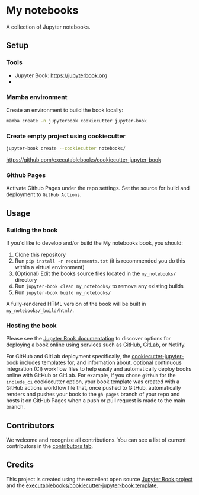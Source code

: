 # My notebooks

A collection of Jupyter notebooks.


## Setup

### Tools

- Jupyter Book: https://jupyterbook.org
- 

### Mamba environment

Create an environment to build the book locally:

```bash
mamba create -n jupyterbook cookiecutter jupyter-book
```

### Create empty project using cookiecutter

```bash
jupyter-book create --cookiecutter notebooks/
```

https://github.com/executablebooks/cookiecutter-jupyter-book


### Github Pages

Activate Github Pages under the repo settings. Set the source for build and deployment to `GitHub Actions`.



## Usage

### Building the book

If you'd like to develop and/or build the My notebooks book, you should:

1. Clone this repository
2. Run `pip install -r requirements.txt` (it is recommended you do this within a virtual environment)
3. (Optional) Edit the books source files located in the `my_notebooks/` directory
4. Run `jupyter-book clean my_notebooks/` to remove any existing builds
5. Run `jupyter-book build my_notebooks/`

A fully-rendered HTML version of the book will be built in `my_notebooks/_build/html/`.

### Hosting the book

Please see the [Jupyter Book documentation](https://jupyterbook.org/publish/web.html) to discover options for deploying a book online using services such as GitHub, GitLab, or Netlify.

For GitHub and GitLab deployment specifically, the [cookiecutter-jupyter-book](https://github.com/executablebooks/cookiecutter-jupyter-book) includes templates for, and information about, optional continuous integration (CI) workflow files to help easily and automatically deploy books online with GitHub or GitLab. For example, if you chose `github` for the `include_ci` cookiecutter option, your book template was created with a GitHub actions workflow file that, once pushed to GitHub, automatically renders and pushes your book to the `gh-pages` branch of your repo and hosts it on GitHub Pages when a push or pull request is made to the main branch.

## Contributors

We welcome and recognize all contributions. You can see a list of current contributors in the [contributors tab](https://github.com/BodoBurger/my_notebooks/graphs/contributors).

## Credits

This project is created using the excellent open source [Jupyter Book project](https://jupyterbook.org/) and the [executablebooks/cookiecutter-jupyter-book template](https://github.com/executablebooks/cookiecutter-jupyter-book).
